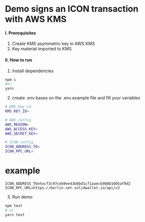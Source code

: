 # Demo signs an ICON transaction with AWS KMS

#### I. Prerequisites
1. Create KMS asymmetric key in AWS KMS
2. Key material imported to KMS

#### II. How to run
1. Install dependencies

```bash
npm i
#or
yarn
```
2. create .env bases on the .env.example file and fill your variables


```bash
# KMS Key id
KMS_KEY_ID=

# AWS config
AWS_REGION=
AWS_ACCESS_KEY=
AWS_SECRET_KEY=

# ICON config
ICON_ADDRESS_TO=
ICON_RPC_URL=
```

# example
```
ICON_ADDRESS_TO=hxcf3c97ceb9ee43b0bd1cf1aaecb988b1605af9d2
ICON_RPC_URL=https://berlin.net.solidwallet.io/api/v3
```

3. Run demo
```bash
npm test
# or
yarn test
```
